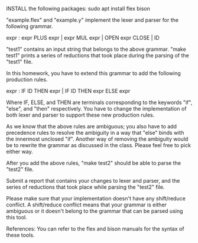 
INSTALL the following packages:
sudo apt install flex bison

"example.flex" and "example.y" implement the lexer and parser
for the following grammar.

expr : expr PLUS expr
	| expr MUL expr
	| OPEN expr CLOSE
	| ID

"test1" contains an input string that belongs to the above grammar.
"make test1" prints a series of reductions that took place during
the parsing of the "test1" file.

In this homework, you have to extend this grammar to add the 
following production rules.

expr : IF ID THEN expr
	| IF ID THEN expr ELSE expr

Where IF, ELSE, and THEN are terminals corresponding to the
keywords "if", "else", and "then" respectively. You have to 
change the implementation of both lexer and parser to support 
these new production rules.


As we know that the above rules are ambiguous; you also have
to add precedence rules to resolve the ambiguity in a way that
"else" binds with the innermost unclosed "if". Another way of
removing the ambiguity would be to rewrite the grammar as
discussed in the class. Please feel free to pick either way.


After you add the above rules, "make test2" should be able to
parse the "test2" file.

Submit a report that contains your changes to lexer and parser,
and the series of reductions that took place while parsing
the "test2" file.

Please make sure that your implementation doesn't have any shift/reduce
conflict. A shift/reduce conflict means that your grammar is
either ambiguous or it doesn't belong to the grammar that can
be parsed using this tool.

References:
You can refer to the flex and bison manuals for the syntax of these tools.
